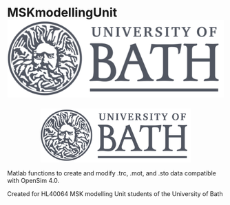 # MSKmodellingUnit ![alt text](docs/University_of_Bath_logo.svg.png)
<p align="center">
  <img src="docs/University_of_Bath_logo.svg.png" width="350" title="hover text">
</p>
Matlab functions to create and modify .trc, .mot, and .sto data compatible with OpenSim 4.0.

Created for HL40064 MSK modelling Unit students of the University of Bath
